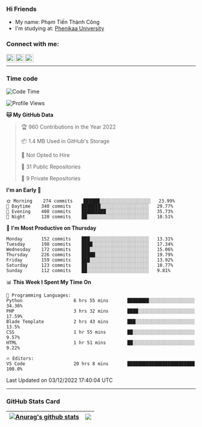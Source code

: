 ### Hi Friends

- My name: Phạm Tiến Thành Công
- I'm studying at: [Phenikaa University]


### Connect with me:
[<img align="left" alt="PhamTienThanhCong | Facebook" width="22px" src="https://upload.wikimedia.org/wikipedia/commons/thumb/1/16/Facebook-icon-1.png/640px-Facebook-icon-1.png" />][facebook]
[<img align="left" alt="PhamTienThanhCong | Zalo" width="22px" src="https://www.anphatpc.com.vn/template/anphat_2020v2/images/icon-zalo.jpg" />][zalo]
[<img align="left" alt="PhamTienThanhCong | LinkedIn" width="22px" src="https://cdn3.iconfinder.com/data/icons/inficons/512/linkedin.png" />][linkedin]

<br />

---

### Time code

<!--START_SECTION:waka-->
![Code Time](http://img.shields.io/badge/Code%20Time-781%20hrs%2038%20mins-blue)

![Profile Views](http://img.shields.io/badge/Profile%20Views-2-blue)

**🐱 My GitHub Data** 

> 🏆 960 Contributions in the Year 2022
 > 
> 📦 1.4 MB Used in GitHub's Storage 
 > 
> 🚫 Not Opted to Hire
 > 
> 📜 31 Public Repositories 
 > 
> 🔑 9 Private Repositories  
 > 
**I'm an Early 🐤** 

```text
🌞 Morning    274 commits    ██████░░░░░░░░░░░░░░░░░░░   23.99% 
🌆 Daytime    340 commits    ███████░░░░░░░░░░░░░░░░░░   29.77% 
🌃 Evening    408 commits    █████████░░░░░░░░░░░░░░░░   35.73% 
🌙 Night      120 commits    ██░░░░░░░░░░░░░░░░░░░░░░░   10.51%

```
📅 **I'm Most Productive on Thursday** 

```text
Monday       152 commits    ███░░░░░░░░░░░░░░░░░░░░░░   13.31% 
Tuesday      198 commits    ████░░░░░░░░░░░░░░░░░░░░░   17.34% 
Wednesday    172 commits    ███░░░░░░░░░░░░░░░░░░░░░░   15.06% 
Thursday     226 commits    █████░░░░░░░░░░░░░░░░░░░░   19.79% 
Friday       159 commits    ███░░░░░░░░░░░░░░░░░░░░░░   13.92% 
Saturday     123 commits    ██░░░░░░░░░░░░░░░░░░░░░░░   10.77% 
Sunday       112 commits    ██░░░░░░░░░░░░░░░░░░░░░░░   9.81%

```


📊 **This Week I Spent My Time On** 

```text
💬 Programming Languages: 
Python                   6 hrs 55 mins       ████████░░░░░░░░░░░░░░░░░   34.36% 
PHP                      3 hrs 32 mins       ████░░░░░░░░░░░░░░░░░░░░░   17.59% 
Blade Template           2 hrs 43 mins       ███░░░░░░░░░░░░░░░░░░░░░░   13.5% 
CSS                      1 hr 55 mins        ██░░░░░░░░░░░░░░░░░░░░░░░   9.57% 
HTML                     1 hr 51 mins        ██░░░░░░░░░░░░░░░░░░░░░░░   9.22%

🔥 Editors: 
VS Code                  20 hrs 8 mins       █████████████████████████   100.0%

```


 Last Updated on 03/12/2022 17:40:04 UTC
<!--END_SECTION:waka-->

---

### GitHub Stats Card

| <a href="https://github.com/phamtienthanhcong"><img align="center" src="https://github-readme-stats.vercel.app/api?username=PhamTienThanhCong&show_icons=true&include_all_commits=true&theme=buefy&hide_border=true&theme=ocean_dark" alt="Anurag's github stats" /></a> | <a href="https://github.com/phamtienthanhcong"><img align="center" src="https://github-readme-stats.vercel.app/api/top-langs/?username=PhamTienThanhCong&layout=compact&theme=buefy&hide_border=true&theme=ocean_dark" /></a> |
| ------------- | ------------- |

[Phenikaa University]: https://phenikaa-uni.edu.vn/vi
[facebook]: https://www.facebook.com/phamtienthanhcong
[linkedin]: https://linkedin.com/in/phamtienthanhcong
[zalo]: https://zalo.me/0396396332
[tiktok]: https://www.tiktok.com/@phamtienthanhcong
[web]: https://github.com/PhamTienThanhCong/web_dev
[min project]: https://github.com/PhamTienThanhCong/Project-Of-Web
[c and cpp]: https://github.com/PhamTienThanhCong/Code_C_and_Cpro
[python]: https://github.com/PhamTienThanhCong/Python_beginer
